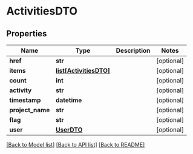 # ActivitiesDTO

## Properties
Name | Type | Description | Notes
------------ | ------------- | ------------- | -------------
**href** | **str** |  | [optional] 
**items** | [**list[ActivitiesDTO]**](ActivitiesDTO.md) |  | [optional] 
**count** | **int** |  | [optional] 
**activity** | **str** |  | [optional] 
**timestamp** | **datetime** |  | [optional] 
**project_name** | **str** |  | [optional] 
**flag** | **str** |  | [optional] 
**user** | [**UserDTO**](UserDTO.md) |  | [optional] 

[[Back to Model list]](../README.md#documentation-for-models) [[Back to API list]](../README.md#documentation-for-api-endpoints) [[Back to README]](../README.md)

